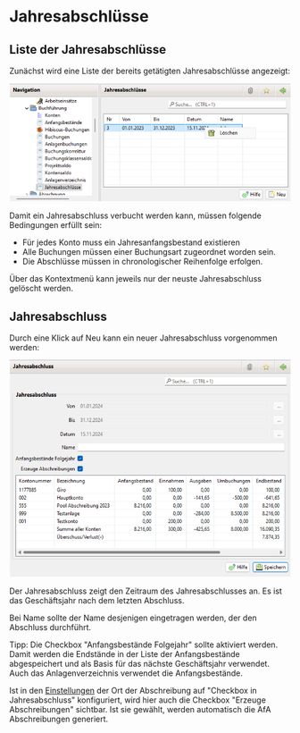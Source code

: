 # Jahresabschlüsse

## Liste der Jahresabschlüsse

Zunächst wird eine Liste der bereits getätigten Jahresabschlüsse angezeigt:

![](img/JahresAbschluesseView.png)

Damit ein Jahresabschluss verbucht werden kann, müssen folgende Bedingungen erfüllt sein:

* Für jedes Konto muss ein Jahresanfangsbestand existieren
* Alle Buchungen müssen einer Buchungsart zugeordnet worden sein.
* Die Abschlüsse müssen in chronologischer Reihenfolge erfolgen.

Über das Kontextmenü kann jeweils nur der neuste Jahresabschluss gelöscht werden.

## Jahresabschluss

Durch eine Klick auf Neu kann ein neuer Jahresabschluss vorgenommen werden:

![](<img/JahresabschlussView (1).png>)

Der Jahresabschluss zeigt den Zeitraum des Jahresabschlusses an. Es ist das Geschäftsjahr nach dem letzten Abschluss.

Bei Name sollte der Name desjenigen eingetragen werden, der den Abschluss durchführt.

Tipp: Die Checkbox "Anfangsbestände Folgejahr" sollte aktiviert werden. Damit werden die Endstände in der Liste der Anfangsbestände abgespeichert und als Basis für das nächste Geschäftsjahr verwendet. Auch das Anlagenverzeichnis verwendet die Anfangsbestände.

Ist in den [Einstellungen](../administration/einstellungen/anzeige.md) der Ort der Abschreibung auf "Checkbox in Jahresabschluss" konfiguriert, wird hier auch die Checkbox "Erzeuge Abschreibungen" sichtbar. Ist sie gewählt, werden automatisch die AfA Abschreibungen generiert.
